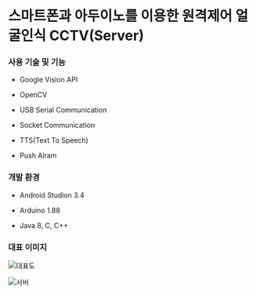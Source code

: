 # 스마트폰과 아두이노를 이용한 원격제어 얼굴인식 CCTV(Server)

### 사용 기술 및 기능

* Google Vision API

* OpenCV

* USB Serial Communication

* Socket Communication

* TTS(Text To Speech)

* Push Alram

### 개발 환경

* Android Studion 3.4

* Arduino 1.88

* Java 8, C, C++

### 대표 이미지

![대표도](https://user-images.githubusercontent.com/58294301/69857277-f4efa680-12d2-11ea-9a63-37ebfcf3f061.gif)

![서버](https://user-images.githubusercontent.com/58294301/69857293-03d65900-12d3-11ea-9d1c-5952d39f1669.gif)

